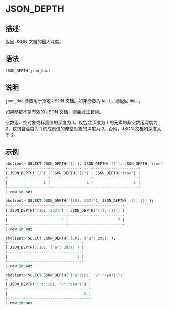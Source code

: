 # JSON_DEPTH

## 描述`

返回 JSON 文档的最大深度。

## 语法

```sql
JSON_DEPTH(json_doc)
```

## 说明

`json_doc` 参数用于指定 JSON 文档。如果参数为 `NULL`，则返回 `NULL`。

如果参数不是有效的 JSON 文档，则会发生错误。

空数组、空对象或标量值的深度为 1。仅包含深度为 1 的元素的非空数组深度为 2，仅包含深度为 1 的成员值的非空对象的深度为 2。否则，JSON 文档的深度大于 2。

## 示例

```sql
obclient> SELECT JSON_DEPTH('{}'), JSON_DEPTH('[]'), JSON_DEPTH('true');
+------------------+------------------+--------------------+
| JSON_DEPTH('{}') | JSON_DEPTH('[]') | JSON_DEPTH('true') |
+------------------+------------------+--------------------+
|                1 |                1 |                  1 |
+------------------+------------------+--------------------+
1 row in set

obclient> SELECT JSON_DEPTH('[101, 202]'), JSON_DEPTH('[[], {}]');
+--------------------------+------------------------+
| JSON_DEPTH('[101, 202]') | JSON_DEPTH('[[], {}]') |
+--------------------------+------------------------+
|                        2 |                      2 |
+--------------------------+------------------------+
1 row in set

obclient> SELECT JSON_DEPTH('[101, {"a": 202}]');
+---------------------------------+
| JSON_DEPTH('[101, {"a": 202}]') |
+---------------------------------+
|                               3 |
+---------------------------------+
1 row in set

obclient> SELECT JSON_DEPTH('{"a":101, "v":"aaa"}');
+------------------------------------+
| JSON_DEPTH('{"a":101, "v":"aaa"}') |
+------------------------------------+
|                                  2 |
+------------------------------------+
1 row in set
```

